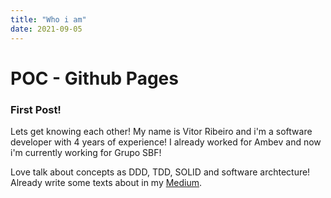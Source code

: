 ```yaml
---
title: "Who i am"
date: 2021-09-05
---
```


# POC - Github Pages

### First Post!

Lets get knowing each other! My name is Vitor Ribeiro and i'm a software developer with 4 years of experience! I already worked for Ambev and now i'm currently working for Grupo SBF!

Love talk about concepts as DDD, TDD, SOLID and software archtecture! Already write some texts about in my [Medium](https://medium.com/@vitorhpribeiro).